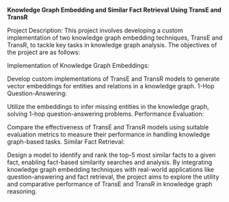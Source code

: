 **Knowledge Graph Embedding and Similar Fact Retrieval Using TransE and TransR**

Project Description:
This project involves developing a custom implementation of two knowledge graph embedding techniques, TransE and TransR, to tackle key tasks in knowledge graph analysis. The objectives of the project are as follows:

Implementation of Knowledge Graph Embeddings:

Develop custom implementations of TransE and TransR models to generate vector embeddings for entities and relations in a knowledge graph.
1-Hop Question-Answering:

Utilize the embeddings to infer missing entities in the knowledge graph, solving 1-hop question-answering problems.
Performance Evaluation:

Compare the effectiveness of TransE and TransR models using suitable evaluation metrics to measure their performance in handling knowledge graph-based tasks.
Similar Fact Retrieval:

Design a model to identify and rank the top-5 most similar facts to a given fact, enabling fact-based similarity searches and analysis.
By integrating knowledge graph embedding techniques with real-world applications like question-answering and fact retrieval, the project aims to explore the utility and comparative performance of TransE and TransR in knowledge graph reasoning.
